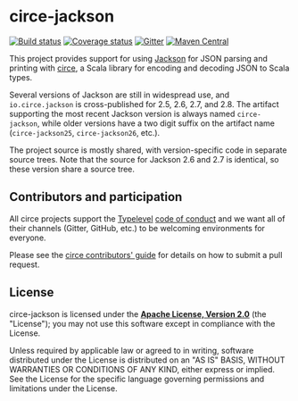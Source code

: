 # circe-jackson

[![Build status](https://img.shields.io/travis/circe/circe/master.svg)](https://travis-ci.org/circe/circe-jackson)
[![Coverage status](https://img.shields.io/codecov/c/github/circe/circe/master.svg)](https://codecov.io/github/circe/circe-jackson)
[![Gitter](https://img.shields.io/badge/gitter-join%20chat-green.svg)](https://gitter.im/circe/circe)
[![Maven Central](https://img.shields.io/maven-central/v/io.circe/circe-core_2.11.svg)](https://maven-badges.herokuapp.com/maven-central/io.circe/circe-jackson_2.11)

This project provides support for using [Jackson][jackson] for JSON parsing and printing with
[circe][circe], a Scala library for encoding and decoding JSON to Scala types.

Several versions of Jackson are still in widespread use, and `io.circe.jackson` is cross-published
for 2.5, 2.6, 2.7, and 2.8. The artifact supporting the most recent Jackson version is always named
`circe-jackson`, while older versions have a two digit suffix on the artifact name
(`circe-jackson25`, `circe-jackson26`, etc.).

The project source is mostly shared, with version-specific code in separate source trees. Note that
the source for Jackson 2.6 and 2.7 is identical, so these version share a source tree.

## Contributors and participation

All circe projects support the [Typelevel][typelevel] [code of conduct][code-of-conduct] and we want
all of their channels (Gitter, GitHub, etc.) to be welcoming environments for everyone.

Please see the [circe contributors' guide](contributing) for details on how to submit a pull
request.

## License

circe-jackson is licensed under the **[Apache License, Version 2.0][apache]**
(the "License"); you may not use this software except in compliance with the
License.

Unless required by applicable law or agreed to in writing, software
distributed under the License is distributed on an "AS IS" BASIS,
WITHOUT WARRANTIES OR CONDITIONS OF ANY KIND, either express or implied.
See the License for the specific language governing permissions and
limitations under the License.

[apache]: http://www.apache.org/licenses/LICENSE-2.0
[circe]: https://github.com/circe/circe
[code-of-conduct]: http://typelevel.org/conduct.html
[jackson]: https://github.com/FasterXML/jackson
[typelevel]: http://typelevel.org/
